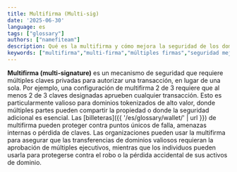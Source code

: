 ```yaml
---
title: Multifirma (Multi-sig)
date: '2025-06-30'
language: es
tags: ["glossary"]
authors: ["namefiteam"]
description: Qué es la multifirma y cómo mejora la seguridad de los dominios?
keywords: ["multifirma","multi-firma","múltiples firmas","seguridad mejorada","custodia compartida"]
---
```


**Multifirma (multi-signature)** es un mecanismo de seguridad que requiere múltiples claves privadas para autorizar una transacción, en lugar de una sola. Por ejemplo, una configuración de multifirma 2 de 3 requiere que al menos 2 de 3 claves designadas aprueben cualquier transacción. Esto es particularmente valioso para dominios tokenizados de alto valor, donde múltiples partes pueden compartir la propiedad o donde la seguridad adicional es esencial. Las [billeteras]({{ '/es/glossary/wallet/' | url }}) de multifirma pueden proteger contra puntos únicos de falla, amenazas internas o pérdida de claves. Las organizaciones pueden usar la multifirma para asegurar que las transferencias de dominios valiosos requieran la aprobación de múltiples ejecutivos, mientras que los individuos pueden usarla para protegerse contra el robo o la pérdida accidental de sus activos de dominio.